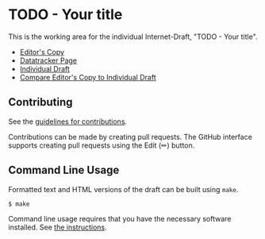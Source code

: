 # TODO - Your title

This is the working area for the individual Internet-Draft, "TODO - Your title".

* [Editor's Copy](https://SpencerDawkins.github.io/net-collab-rqmts/#go.draft-kwbdgrr-tsvwg-net-collab-rqmts.html)
* [Datatracker Page](https://datatracker.ietf.org/doc/draft-kwbdgrr-tsvwg-net-collab-rqmts)
* [Individual Draft](https://datatracker.ietf.org/doc/html/draft-kwbdgrr-tsvwg-net-collab-rqmts)
* [Compare Editor's Copy to Individual Draft](https://SpencerDawkins.github.io/net-collab-rqmts/#go.draft-kwbdgrr-tsvwg-net-collab-rqmts.diff)


## Contributing

See the
[guidelines for contributions](https://github.com/SpencerDawkins/net-collab-rqmts/blob/main/CONTRIBUTING.md).

Contributions can be made by creating pull requests.
The GitHub interface supports creating pull requests using the Edit (✏) button.


## Command Line Usage

Formatted text and HTML versions of the draft can be built using `make`.

```sh
$ make
```

Command line usage requires that you have the necessary software installed.  See
[the instructions](https://github.com/martinthomson/i-d-template/blob/main/doc/SETUP.md).

